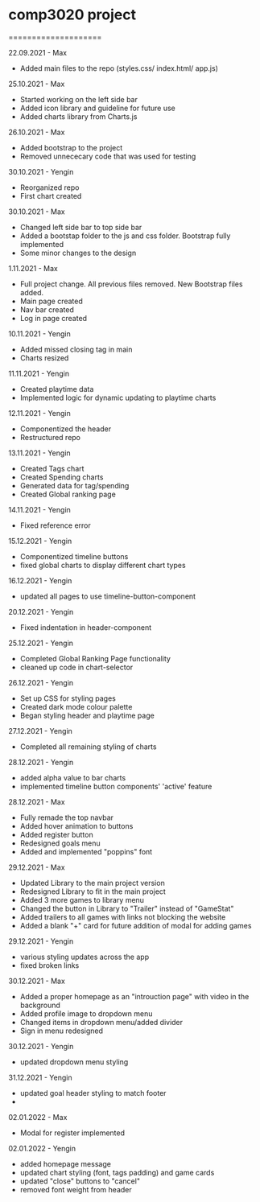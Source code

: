 # comp3020 project
====================


22.09.2021 - Max

- Added main files to the repo (styles.css/ index.html/ app.js)

25.10.2021 - Max

- Started working on the left side bar
- Added icon library and guideline for future use
- Added charts library from Charts.js

26.10.2021 - Max

- Added bootstrap to the project
- Removed unnececary code that was used for testing

30.10.2021 - Yengin

- Reorganized repo
- First chart created

30.10.2021 - Max

- Changed left side bar to top side bar
- Added a bootstap folder to the js and css folder. Bootstrap fully implemented
- Some minor changes to the design

1.11.2021 - Max

- Full project change. All previous files removed. New Bootstrap files added.
- Main page created
- Nav bar created
- Log in page created

10.11.2021 - Yengin

- Added missed closing tag in main
- Charts resized

11.11.2021 - Yengin

- Created playtime data
- Implemented logic for dynamic updating to playtime charts

12.11.2021 - Yengin

- Componentized the header
- Restructured repo

13.11.2021 - Yengin

- Created Tags chart
- Created Spending charts
- Generated data for tag/spending
- Created Global ranking page

14.11.2021 - Yengin

- Fixed reference error

15.12.2021 - Yengin

- Componentized timeline buttons
- fixed global charts to display different chart types

16.12.2021 - Yengin

- updated all pages to use timeline-button-component

20.12.2021 - Yengin

- Fixed indentation in header-component

25.12.2021 - Yengin

- Completed Global Ranking Page functionality
- cleaned up code in chart-selector

26.12.2021 - Yengin

- Set up CSS for styling pages
- Created dark mode colour palette
- Began styling header and playtime page

27.12.2021 - Yengin

- Completed all remaining styling of charts

28.12.2021 - Yengin

- added alpha value to bar charts
- implemented timeline button components' 'active' feature

28.12.2021 - Max

- Fully remade the top navbar
- Added hover animation to buttons
- Added register button
- Redesigned goals menu
- Added and implemented "poppins" font

29.12.2021 - Max

- Updated Library to the main project version
- Redesigned Library to fit in the main project
- Added 3 more games to library menu
- Changed the button in Library to "Trailer" instead of "GameStat"
- Added trailers to all games with links not blocking the website
- Added a blank "+" card for future addition of modal for adding games

29.12.2021 - Yengin

- various styling updates across the app
- fixed broken links

30.12.2021 - Max

- Added a proper homepage as an "introuction page" with video in the background
- Added profile image to dropdown menu
- Changed items in dropdown menu/added divider
- Sign in menu redesigned

30.12.2021 - Yengin

- updated dropdown menu styling

31.12.2021 - Yengin

- updated goal header styling to match footer
-

02.01.2022 - Max

- Modal for register implemented

02.01.2022 - Yengin

- added homepage message
- updated chart styling (font, tags padding) and game cards
- updated "close" buttons to "cancel"
- removed font weight from header